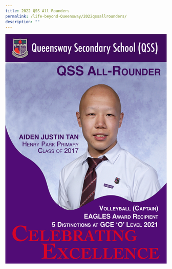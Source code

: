 ```yaml
---
title: 2022 QSS All Rounders
permalink: /life-beyond-Queensway/2022qssallrounders/
description: ""
---
```

![](/images/2022%20QSS%20All%20Rounders/QSSAR_AIDEN%20JUSTIN%20TAN.jpg)